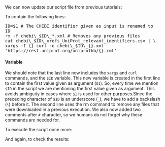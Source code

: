 <script>
import Execute from "$components/Execute.svelte";
</script>

We can now update our script file from previous tutorials: 

<Execute command="nano getproteins.sh" />

To contain the following lines:

<pre class="code border p-2" style="white-space: pre-wrap">
ID=$1 # The CHEBI identifier given as input is renamed to ID
rm -f chebi\_$ID\_*.xml # Removes any previous files
cat chebi\_$ID\_xrefs_UniProt_relevant_identifiers.csv | \
xargs -I &lcub;&rcub; curl -o chebi\_$ID\_&lcub;&rcub;.xml 'https://rest.uniprot.org/uniprotkb/&lcub;&rcub;.xml' 
</pre>

#### Variable

We should note that the last line now includes the `xargs` and `curl` commands, and the `$ID` variable. This new variable is created in the first line to
contain the first value given as argument (`$1`). So, every time we mention
`$ID` in the script we are mentioning the first value given as argument. This
avoids ambiguity in cases where `$1` is used for other purposes.Since the preceding 
character of `$ID` is an underscore (`_`), we have to add a backslash (`\`)
before it. The second line uses the rm command to remove any files that were
downloaded in a previous execution. We also now added two comments after
`#` character, so we humans do not forget why these commands are needed
for.

To execute the script once more:

<Execute command="chmod u+x getproteins.sh" />

<Execute command="./getproteins.sh 27732" />

And again, to check the results:

<Execute command="head -n 1 chebi_27732_*.xml | less" />
